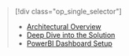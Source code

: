 > [!div class="op_single_selector"]
> * [Architectural Overview](../articles/machine-learning/team-data-science-process/cortana-analytics-playbook-vehicle-telemetry.md)
> * [Deep Dive into the Solution](../articles/machine-learning/team-data-science-process/cortana-analytics-playbook-vehicle-telemetry-deep-dive.md)
> * [PowerBI Dashboard Setup](../articles/machine-learning/team-data-science-process/cortana-analytics-playbook-vehicle-telemetry-powerbi.md)
> 
> 

